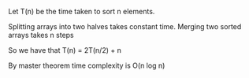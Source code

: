 Let T(n) be the time taken to sort n elements.

Splitting arrays into two halves takes constant time.
Merging two sorted arrays takes n steps

So we have that
T(n) = 2T(n/2) + n

By master theorem time complexity is O(n log n)
